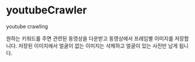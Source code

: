 # youtubeCrawler
youtube crawling

원하는 키워드를 주면 관련된 동영상을 다운받고
동영상에서 프레임별 이미지를 저장합니다.
저장된 이미지에서 얼굴이 없는 이미지는 삭제하고
얼굴이 있는 사진만 남게 됩니다.
